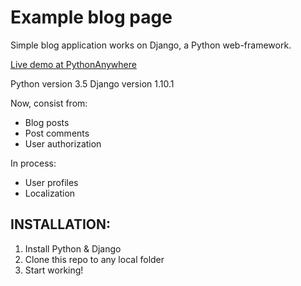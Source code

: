 # Example blog page

Simple blog application works on Django, a Python web-framework.

[Live demo at PythonAnywhere](http://2beats4hits.pythonanywhere.com/)

Python version 3.5
Django version 1.10.1

Now, consist from:
- Blog posts
- Post comments
- User authorization

In process:
- User profiles
- Localization

## INSTALLATION:
1. Install Python & Django
2. Clone this repo to any local folder
3. Start working!
